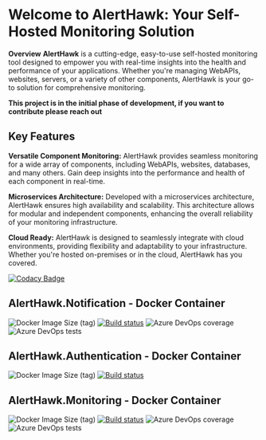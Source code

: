 # Welcome to AlertHawk: Your Self-Hosted Monitoring Solution
**Overview**
**AlertHawk** is a cutting-edge, easy-to-use self-hosted monitoring tool designed to empower you with real-time insights into the health and performance of your applications. Whether you're managing WebAPIs, websites, servers, or a variety of other components, AlertHawk is your go-to solution for comprehensive monitoring.

**This project is in the initial phase of development, if you want to contribute please reach out**

## Key Features
**Versatile Component Monitoring:** AlertHawk provides seamless monitoring for a wide array of components, including WebAPIs, websites, databases, and many others. Gain deep insights into the performance and health of each component in real-time.

**Microservices Architecture:** Developed with a microservices architecture, AlertHawk ensures high availability and scalability. This architecture allows for modular and independent components, enhancing the overall reliability of your monitoring infrastructure.

**Cloud Ready:** AlertHawk is designed to seamlessly integrate with cloud environments, providing flexibility and adaptability to your infrastructure. Whether you're hosted on-premises or in the cloud, AlertHawk has you covered.

[![Codacy Badge](https://app.codacy.com/project/badge/Grade/20da64ba9f9d48abb0733064d2491da4)](https://app.codacy.com/gh/thiagoloureiro/AlertHawk/dashboard?utm_source=gh&utm_medium=referral&utm_content=&utm_campaign=Badge_grade)

## AlertHawk.Notification - Docker Container
![Docker Image Size (tag)](https://img.shields.io/docker/image-size/thiagoguaru/alerthawk.notification/latest)
[![Build status](https://thiagoguaru.visualstudio.com/AlertHawk/_apis/build/status/AlertHawk.Notification%20-%20Docker)](https://thiagoguaru.visualstudio.com/AlertHawk/_build/latest?definitionId=10)
![Azure DevOps coverage](https://img.shields.io/azure-devops/coverage/thiagoguaru/alerthawk/9)
![Azure DevOps tests](https://img.shields.io/azure-devops/tests/thiagoguaru/alerthawk/9)

## AlertHawk.Authentication - Docker Container
![Docker Image Size (tag)](https://img.shields.io/docker/image-size/thiagoguaru/alerthawk.authentication/latest)
[![Build status](https://thiagoguaru.visualstudio.com/AlertHawk/_apis/build/status/AlertHawk.Authentication%20-%20Docker)](https://thiagoguaru.visualstudio.com/AlertHawk/_build/latest?definitionId=14)

## AlertHawk.Monitoring - Docker Container
![Docker Image Size (tag)](https://img.shields.io/docker/image-size/thiagoguaru/alerthawk.monitoring/latest)
[![Build status](https://thiagoguaru.visualstudio.com/AlertHawk/_apis/build/status/AlertHawk.Monitoring%20-%20Docker)](https://thiagoguaru.visualstudio.com/AlertHawk/_build/latest?definitionId=11)
![Azure DevOps coverage](https://img.shields.io/azure-devops/coverage/thiagoguaru/alerthawk/12)
![Azure DevOps tests](https://img.shields.io/azure-devops/tests/thiagoguaru/alerthawk/12)
